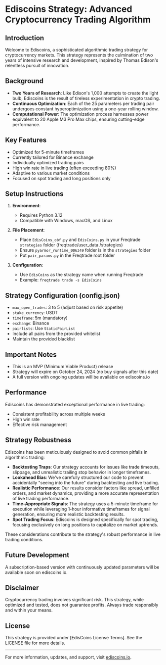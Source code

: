 # Ediscoins Strategy: Advanced Cryptocurrency Trading Algorithm

## Introduction

Welcome to Ediscoins, a sophisticated algorithmic trading strategy for cryptocurrency markets. This strategy represents the culmination of two years of intensive research and development, inspired by Thomas Edison's relentless pursuit of innovation.

## Background

- **Two Years of Research**: Like Edison's 1,000 attempts to create the light bulb, Ediscoins is the result of tireless experimentation in crypto trading.
- **Continuous Optimization**: Each of the 25 parameters per trading pair undergoes constant hyperoptimization using a one-year rolling window.
- **Computational Power**: The optimization process harnesses power equivalent to 20 Apple M3 Pro Max chips, ensuring cutting-edge performance.

## Key Features

- Optimized for 5-minute timeframes
- Currently tailored for Binance exchange
- Individually optimized trading pairs
- High win rate in live trading (often exceeding 80%)
- Adaptive to various market conditions
- Focused on spot trading and long positions only

## Setup Instructions

1. **Environment**: 
   - Requires Python 3.12
   - Compatible with Windows, macOS, and Linux

2. **File Placement**:
   - Place `EdisCoins_obf.py` and `EdisCoins.py` in your Freqtrade `strategies` folder (freqtrade/user_data
/strategies)
   - Ensure `pyarmor_runtime_006349` folder is in the `strategies` folder
   - Put `pair_params.py` in the Freqtrade root folder

3. **Configuration**:
   - Use `EdisCoins` as the strategy name when running Freqtrade
   - Example: `freqtrade trade -s EdisCoins`

## Strategy Configuration (config.json)

- `max_open_trades`: 3 to 5 (adjust based on risk appetite)
- `stake_currency`: USDT
- `timeframe`: 5m (mandatory)
- `exchange`: Binance
- `pairlists`: Use `StaticPairList`
- Include all pairs from the provided whitelist
- Maintain the provided blacklist

## Important Notes

- This is an MVP (Minimum Viable Product) release
- Strategy will expire on October 24, 2024 (no buy signals after this date)
- A full version with ongoing updates will be available on ediscoins.io

## Performance

Ediscoins has demonstrated exceptional performance in live trading:
- Consistent profitability across multiple weeks
- High win rate
- Effective risk management

## Strategy Robustness

Ediscoins has been meticulously designed to avoid common pitfalls in algorithmic trading:

- **Backtesting Traps**: Our strategy accounts for issues like trade timeouts, slippage, and unrealistic trailing stop behavior in longer timeframes.
- **Lookahead Bias**: We've carefully structured our code to prevent accidentally "seeing into the future" during backtesting and live trading.
- **Realistic Performance**: Our results consider factors like spread, unfilled orders, and market dynamics, providing a more accurate representation of live trading performance.
- **Time-Appropriate Signals**: The strategy uses a 5-minute timeframe for execution while leveraging 1-hour informative timeframes for signal generation, ensuring more realistic backtesting results.
- **Spot Trading Focus**: Ediscoins is designed specifically for spot trading, focusing exclusively on long positions to capitalize on market uptrends.

These considerations contribute to the strategy's robust performance in live trading conditions.

## Future Development

A subscription-based version with continuously updated parameters will be available soon on ediscoins.io.

## Disclaimer

Cryptocurrency trading involves significant risk. This strategy, while optimized and tested, does not guarantee profits. Always trade responsibly and within your means.

## License

This strategy is provided under [EdisCoins License Terms]. See the LICENSE file for more details.

---

For more information, updates, and support, visit [ediscoins.io](https://ediscoins.io).
